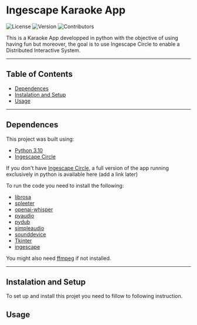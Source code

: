 # Ingescape Karaoke App

![License](https://img.shields.io/badge/license-MIT-blue.svg)
![Version](https://img.shields.io/badge/version-1.0.0-green.svg)
![Contributors](https://img.shields.io/github/contributors/your-repo/your-project.svg)

This is a Karaoke App developped in python with the objective of using having fun but moreover, the goal is to use Ingescape Circle to enable a Distributed Interactive System.

---

## Table of Contents
- [Dependences](#dependences)
- [Instalation and Setup](#installation)
- [Usage](#usage)
---

## Dependences

This project was built using:
- [Python 3.10](https://www.python.org/downloads/release/python-3100/)
- [Ingescape Circle](https://ingescape.com/fr/circle/)

If you don't have [Ingescape Circle](https://ingescape.com/fr/circle/), a full version of the app running exclusively in python is available here (add a link later) 

To run the code you need to install the following:

- [librosa](https://pypi.org/project/librosa/0.4.1/)
- [spleeter](https://pypi.org/project/spleeter/)
- [openai-whisper](https://github.com/openai/whisper)
- [pyaudio](https://pypi.org/project/PyAudio/)
- [pydub](https://pypi.org/project/pydub/)
- [simpleaudio](https://pypi.org/project/simpleaudio/)
- [sounddevice](https://pypi.org/project/sounddevice/)
- [Tkinter](https://docs.python.org/3/library/tkinter.html)
- [ingescape](https://pypi.org/project/ingescape/)

You might also need [ffmpeg](https://www.ffmpeg.org/download.html) if not installed.  

---

## Instalation and Setup

To set up and install this projet you need to fillow to following instruction. 


## Usage